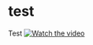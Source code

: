 # test
Test
[![Watch the video]()](https://github.com/project-nano/releases/releases/download/v1.3.1/nano_installer_1.3.1.sha1sum)
